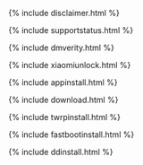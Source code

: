 {% include disclaimer.html %}

{% include supportstatus.html %}

{% include dmverity.html %}

{% include xiaomiunlock.html %}

{% include appinstall.html %}

{% include download.html %}

{% include twrpinstall.html %}

{% include fastbootinstall.html %}

{% include ddinstall.html %}
